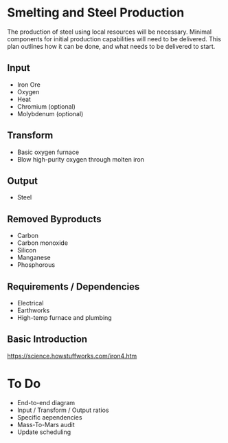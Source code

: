 # Smelting and Steel Production
The production of steel using local resources will be necessary. Minimal components for initial production capabilities will need to be delivered. This plan outlines how it can be done, and what needs to be delivered to start.

## Input
- Iron Ore
- Oxygen
- Heat
- Chromium (optional)
- Molybdenum (optional)

## Transform
- Basic oxygen furnace
- Blow high-purity oxygen through molten iron

## Output
- Steel

## Removed Byproducts
- Carbon
- Carbon monoxide
- Silicon
- Manganese
- Phosphorous

## Requirements / Dependencies
- Electrical
- Earthworks
- High-temp furnace and plumbing

## Basic Introduction
https://science.howstuffworks.com/iron4.htm

# To Do
- End-to-end diagram
- Input / Transform / Output ratios
- Specific aependencies
- Mass-To-Mars audit
- Update scheduling
